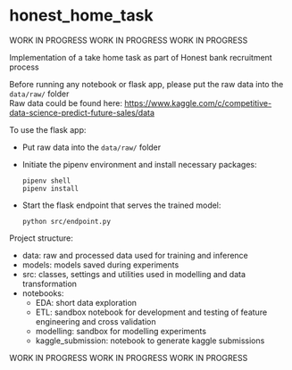 # honest_home_task
WORK IN PROGRESS WORK IN PROGRESS WORK IN PROGRESS  


  
Implementation of a take home task as part of Honest bank recruitment process

Before running any notebook or flask app, please put the raw data into the `data/raw/` folder </br>
Raw data could be found here: https://www.kaggle.com/c/competitive-data-science-predict-future-sales/data

To use the flask app:

- Put raw data into the `data/raw/` folder
- Initiate the pipenv environment and install necessary packages:

      pipenv shell
      pipenv install

- Start the flask endpoint that serves the trained model:

      python src/endpoint.py

Project structure:

- data: raw and processed data used for training and inference
- models: models saved during experiments
- src: classes, settings and utilities used in modelling and data transformation
- notebooks:
  - EDA: short data exploration
  - ETL: sandbox notebook for development and testing of feature engineering and cross validation
  - modelling: sandbox for modelling experiments
  - kaggle_submission: notebook to generate kaggle submissions

    
WORK IN PROGRESS WORK IN PROGRESS WORK IN PROGRESS
